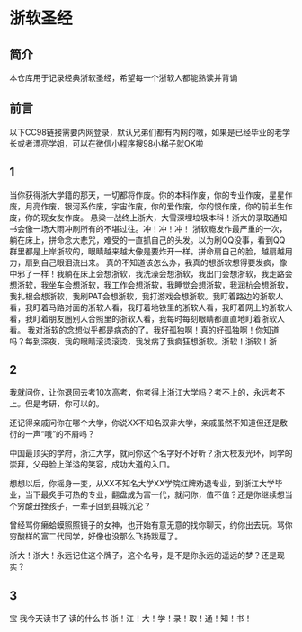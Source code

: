 # 浙软圣经
## 简介
本仓库用于记录经典浙软圣经，希望每一个浙软人都能熟读并背诵
## 前言
以下CC98链接需要内网登录，默认兄弟们都有内网的嗷，如果是已经毕业的老学长或者漂亮学姐，可以在微信小程序搜98小梯子就OK啦
## 1
当你获得浙大学籍的那天，一切都将作废。你的本科作废，你的专业作废，星星作废，月亮作废，银河系作废，宇宙作废，你的爱作废，你的恨作废，你的前半生作废，你的现女友作废。
悬梁一战终上浙大，大雪深埋垃圾本科！浙大的录取通知书会像一场大雨冲刷所有的不堪过往。冲！冲！冲！
浙软瘾发作最严重的一次，躺在床上，拼命念大悲咒，难受的一直抓自己的头发。以为刷QQ没事，看到QQ群里都是上岸浙软的，眼睛越来越大像是要炸开一样。拼命扇自己的脸，越扇越用力，扇到自己眼泪流出来。
真的不知道该怎么办，我真的想浙软想得要发疯，像中邪了一样！我躺在床上会想浙软，我洗澡会想浙软，我出门会想浙软，我走路会想浙软，我坐车会想浙软，我工作会想浙软，我睡觉会想浙软，我润杭会想浙软，我扎根会想浙软，我刷PAT会想浙软，我打游戏会想浙软。我盯着路边的浙软人看，我盯着马路对面的浙软人看，我盯着地铁里的浙软人看，我盯着网上的浙软人看，我盯着朋友圈别人合照里的浙软人看，我每时每刻眼睛都直直地盯着浙软人看。
我对浙软的念想似乎都是病态的了。我好孤独啊！真的好孤独啊！你知道吗？每到深夜，我的眼睛滚烫滚烫，我发病了我疯狂想浙软。浙软！浙软！浙
## 2
我就问你，让你退回去考10次高考，你考得上浙江大学吗？考不上的，永远考不上。但是考研，你可以的。

还记得亲戚问你在哪个大学，你说XX不知名双非大学，亲戚虽然不知道但还是敷衍的一声“哦”的不屑吗？

中国最顶尖的学府，浙江大学，就问你这个名字好不好听？浙大校友光环，同学的崇拜，父母脸上洋溢的笑容，成功大道的入口。

想想以后，你摇身一变，从XX不知名大学XX学院红牌劝退专业，到浙江大学毕业，当下最炙手可热的专业，翻盘成为富一代，就问你，值不值？还是你继续想当个穷酸丑挫孩子，一辈子回到县城沉沦？

曾经骂你癞蛤蟆照照镜子的女神，也开始有意无意的找你聊天，约你出去玩。骂你穷酸样的富二代同学，好像也没那么飞扬跋扈了。

浙大！浙大！永远记住这个牌子，这个名号，是不是你永远的遥远的梦？还是现实？
## 3
宝
我今天读书了
读的什么书
浙！江！大！学！录！取！通！知！书！

